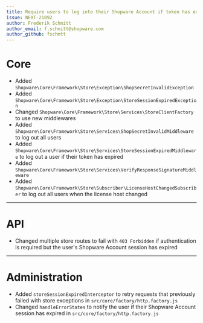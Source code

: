 ```yaml
---
title: Require users to log into their Shopware Account if token has expired
issue: NEXT-21092
author: Frederik Schmitt
author_email: f.schmitt@shopware.com
author_github: fschmtt
---
```

# Core
* Added `Shopware\Core\Framework\Store\Exception\ShopSecretInvalidException`
* Added `Shopware\Core\Framework\Store\Exception\StoreSessionExpiredException`
* Changed `Shopware\Core\Framework\Store\Services\StoreClientFactory` to use new middlewares
* Added `Shopware\Core\Framework\Store\Services\ShopSecretInvalidMiddleware` to log out all users
* Added `Shopware\Core\Framework\Store\Services\StoreSessionExpiredMiddleware` to log out a user if their token has expired
* Added `Shopware\Core\Framework\Store\Services\VerifyResponseSignatureMiddleware`
* Added `Shopware\Core\Framework\Store\Subscriber\LicenseHostChangedSubscriber` to log out all users when the license host changed
___
# API
* Changed multiple store routes to fail with `403 Forbidden` if authentication is required but the user's Shopware Account session has expired
___
# Administration
* Added `storeSessionExpiredInterceptor` to retry requests that previously failed with store exceptions in `src/core/factory/http.factory.js`
* Changed `handleErrorStates` to notify the user if their Shopware Account session has expired in `src/core/factory/http.factory.js`
